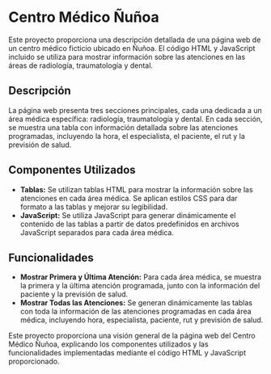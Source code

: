   <h1>Centro Médico Ñuñoa</h1>

<p>Este proyecto proporciona una descripción detallada de una página web de un centro médico ficticio ubicado en Ñuñoa. El código HTML y JavaScript incluido se utiliza para mostrar información sobre las atenciones en las áreas de radiología, traumatología y dental.</p>

<h2>Descripción</h2>

<p>La página web presenta tres secciones principales, cada una dedicada a un área médica específica: radiología, traumatología y dental. En cada sección, se muestra una tabla con información detallada sobre las atenciones programadas, incluyendo la hora, el especialista, el paciente, el rut y la previsión de salud.</p>

<h2>Componentes Utilizados</h2>

<ul>
    <li><strong>Tablas:</strong> Se utilizan tablas HTML para mostrar la información sobre las atenciones en cada área médica. Se aplican estilos CSS para dar formato a las tablas y mejorar su legibilidad.</li>
    <li><strong>JavaScript:</strong> Se utiliza JavaScript para generar dinámicamente el contenido de las tablas a partir de datos predefinidos en archivos JavaScript separados para cada área médica.</li>
</ul>

<h2>Funcionalidades</h2>

<ul>
    <li><strong>Mostrar Primera y Última Atención:</strong> Para cada área médica, se muestra la primera y la última atención programada, junto con la información del paciente y la previsión de salud.</li>
    <li><strong>Mostrar Todas las Atenciones:</strong> Se generan dinámicamente las tablas con toda la información de las atenciones programadas en cada área médica, incluyendo hora, especialista, paciente, rut y previsión de salud.</li>
</ul>


  <p>Este proyecto proporciona una visión general de la página web del Centro Médico Ñuñoa, explicando los componentes utilizados y las funcionalidades implementadas mediante el código HTML y JavaScript proporcionado.</p>


